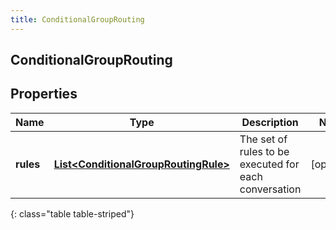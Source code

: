 ```yaml
---
title: ConditionalGroupRouting
---
```

## ConditionalGroupRouting


## Properties

| Name | Type | Description | Notes |
| ------------ | ------------- | ------------- | ------------- |
| **rules** | <!----><!---->[**List&lt;ConditionalGroupRoutingRule&gt;**](ConditionalGroupRoutingRule.html)<!----> | The set of rules to be executed for each conversation |  [optional] |
{: class="table table-striped"}




